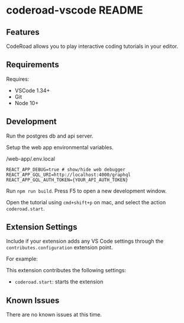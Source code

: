 # coderoad-vscode README

## Features

CodeRoad allows you to play interactive coding tutorials in your editor.

## Requirements

Requires:

- VSCode 1.34+
- Git
- Node 10+

## Development

Run the postgres db and api server.

Setup the web app environmental variables.

/web-app/.env.local

```
REACT_APP_DEBUG=true # show/hide web debugger
REACT_APP_GQL_URI=http://localhost:4000/graphql
REACT_APP_GQL_AUTH_TOKEN={YOUR_API_AUTH_TOKEN}
```

Run `npm run build`. Press F5 to open a new development window.

Open the tutorial using `cmd+shift+p` on mac, and select the action `coderoad.start`.

## Extension Settings

Include if your extension adds any VS Code settings through the `contributes.configuration` extension point.

For example:

This extension contributes the following settings:

- `coderoad.start`: starts the extension

## Known Issues

There are no known issues at this time.
